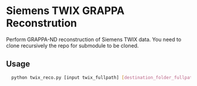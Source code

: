 # Siemens TWIX GRAPPA Reconstrution
Perform GRAPPA-ND reconstruction of Siemens TWIX data. You need to clone
recursively the repo for submodule to be cloned.

## Usage
```bash
  python twix_reco.py [input twix_fullpath] [destination_folder_fullpath]
```
